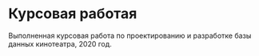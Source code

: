 # Курсовая работая
Выполненная курсовая работа по проектированию и разработке базы данных кинотеатра, 2020 год.
